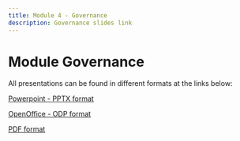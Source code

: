 ```yaml
---
title: Module 4 - Governance
description: Governance slides link
---
```


# Module Governance

<p>All presentations can be found in different formats at the links below:</p>
<p><a href="https://github.com/Polkadot-Blockchain-Academy/pba-content/blob/main/assets/Slides_Singapore.pptx" target="_blank">Powerpoint - PPTX format</a></p>
<p><a href="https://github.com/Polkadot-Blockchain-Academy/pba-content/blob/main/assets/Slides_Singapore.odp" target="_blank">OpenOffice - ODP format</a></p>
<p><a href="https://github.com/Polkadot-Blockchain-Academy/pba-content/blob/main/assets/Slides_Singapore.pdf" target="_blank">PDF format</a></p>
